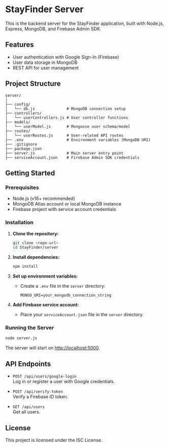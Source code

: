 # StayFinder Server

This is the backend server for the StayFinder application, built with Node.js, Express, MongoDB, and Firebase Admin SDK.

## Features

- User authentication with Google Sign-In (Firebase)
- User data storage in MongoDB
- REST API for user management

## Project Structure

```
server/
│
├── config/
│   └── db.js              # MongoDB connection setup
├── controllers/
│   └── userControllers.js # User controller functions
├── models/
│   └── userModel.js       # Mongoose user schema/model
├── routes/
│   └── userRoutes.js      # User-related API routes
├── .env                   # Environment variables (MongoDB URI)
├── .gitignore
├── package.json
├── server.js              # Main server entry point
├── serviceAccount.json    # Firebase Admin SDK credentials
```

## Getting Started

### Prerequisites

- Node.js (v16+ recommended)
- MongoDB Atlas account or local MongoDB instance
- Firebase project with service account credentials

### Installation

1. **Clone the repository:**
   ```sh
   git clone <repo-url>
   cd StayFinder/server
   ```

2. **Install dependencies:**
   ```sh
   npm install
   ```

3. **Set up environment variables:**
   - Create a `.env` file in the `server` directory:
     ```
     MONGO_URI=your_mongodb_connection_string
     ```

4. **Add Firebase service account:**
   - Place your `serviceAccount.json` file in the `server` directory.

### Running the Server

```sh
node server.js
```

The server will start on [http://localhost:5000](http://localhost:5000).

## API Endpoints

- `POST /api/users/google-login`  
  Log in or register a user with Google credentials.

- `POST /api/verify-token`  
  Verify a Firebase ID token.

- `GET /api/users`  
  Get all users.

## License

This project is licensed under the ISC License.